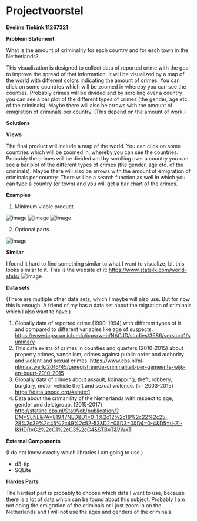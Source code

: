 # Projectvoorstel

__Eveline Tiekink		11267321__

**Problem Statement**

What is the amount of criminality for each country and for each town in the Netherlands?

This visualization is designed to collect data of reported crime with the goal to improve the spread of that information. It will be visualized by a map of the world with different colors indicating the amount of crimes. You can click on some countries which will be zoomed in whereby you can see the counties. Probably crimes will be divided and by scrolling over a country you can see a bar plot of the different types of crimes (the gender, age etc. of the criminals). Maybe there will also be arrows with the amount of emigration of criminals per country. (This depend on the amount of work.)

**Solutions**

__Views__

The final product will include a map of the world. You can click on some countries which will be zoomed in, whereby you can see the countries. Probably the crimes will be divided and by scrolling over a country you can see a bar plot of the different types of crimes (the gender, age etc. of the criminals). Maybe there will also be arrows with the amount of emigration of criminals per country.
There will be a search function as well in which you can type a country (or town) and you will get a bar chart of the crimes.

__Examples__

1. Minimum viable product

![image](https://user-images.githubusercontent.com/43990565/48984252-d07a5080-f0f9-11e8-8a0a-82f3e4b236ef.png)
![image](https://user-images.githubusercontent.com/43990565/48984323-880f6280-f0fa-11e8-8328-6b5be862c177.png)
![image](https://user-images.githubusercontent.com/43990565/48984476-41226c80-f0fc-11e8-8a8c-bdedfdab741b.png)

2. Optional parts

![image](https://user-images.githubusercontent.com/43990565/48984524-ca39a380-f0fc-11e8-8a78-7dd77be4d73b.png)


__Similar__

I found it hard to find something similar to what I want to visualize, bit this looks similar to it.
This is the website of it: https://www.statsilk.com/world-stats/
![image](https://user-images.githubusercontent.com/43990565/48984633-55ffff80-f0fe-11e8-8b29-8b42dbd52b53.png)


__Data sets__

(There are multiple other data sets, which I maybe will also use. But for now this is enough. A friend of my has a data set about the migration of criminals which I also want to have.)
1. Globally data of reported crime (1990-1994) with different types of it and compared to different variables like age of suspects. 
https://www.icpsr.umich.edu/icpsrweb/NACJD/studies/3686/version/1/summary
2. This data exists of crimes in counties and quarters (2010-2015) about property crimes, vandalism, crimes against public order and authority and violent and sexual crimes.
https://www.cbs.nl/nl-nl/maatwerk/2016/45/geregistreerde-criminaliteit-per-gemeente-wijk-en-buurt-2010-2015
3. Globally data of crimes about assault, kdinapping, theft, robbery, burglary, motor vehicle theft and sexual violence. (+- 2003-2015)
https://data.unodc.org/#state:1
4. Data about the crimanility of the Netherlands with respect to age, gender and delctgroup. (2015-2017) 
http://statline.cbs.nl/StatWeb/publication/?DM=SLNL&PA=81947NED&D1=0-1%2c12%2c18%2c22%2c25-28%2c39%2c45%2c49%2c52-53&D2=0&D3=0&D4=0-4&D5=(l-2)-l&HDR=G2%2cG1%2cG3%2cG4&STB=T&VW=T

__External Components__

(I do not know exactly which libraries I am going to use.)
* d3-tip 
* SQLite

__Hardes Parts__

The hardest part is probably to choose which data I want to use, because there is a lot of data which can be found about this subject. Probably I am not doing the emigration of the criminals or I just zoom in on the Netherlands and I will not use the ages and genders of the criminals.
